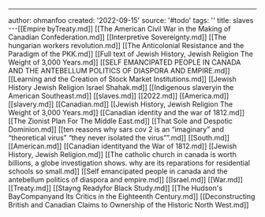 ---
author: ohmanfoo
created: '2022-09-15'
source: '#todo'
tags: ''
title: slaves
---[[Empire byTreaty.md]]
[[The American Civil War in the Making of Canadian Confederation.md]]
[[Interpretive Sovereignty.md]]
[[The hungarian workers revolution.md]]
[[The Anticolonial Resistance and the Paradigm of the PKK.md]]
[[Full text of Jewish History, Jewish Religion The Weight of 3,000 Years.md]]
[[SELF EMANCIPATED PEOPLE IN CANADA AND THE ANTEBELLUM POLITICS OF DIASPORA AND EMPIRE.md]]
[[Learning and the Creation of Stock Market Institutions.md]]
[[Jewish History Jewish Religion Israel Shahak.md]]
[[Indigenous slaveryin the American Southeast.md]]
[[slaves.md]]
[[2022.md]]
[[America.md]]
[[slavery.md]]
[[Canadian.md]]
[[Jewish History, Jewish Religion The Weight of 3,000 Years.md]]
[[Canadian identity and the war of 1812.md]]
[[The Zionist Plan For The Middle East.md]]
[[That Sole and Despotic Dominion.md]]
[[ten reasons why sars cov 2 is an “imaginary” and “theoretical virus”  “they never isolated the virus””.md]]
[[South.md]]
[[American.md]]
[[Canadian identityand the War of 1812.md]]
[[Jewish History, Jewish Religion.md]]
[[The catholic church in canada is worth billions, a globe investigation shows. why are its reparations for residential schools so small.md]]
[[Self emancipated people in canada and the antebellum politics of diaspora and empire.md]]
[[Israel.md]]
[[War.md]]
[[Treaty.md]]
[[Stayng Readyfor Black Study.md]]
[[The Hudson's BayCompanyand Its Critics in the Eighteenth Century.md]]
[[Deconstructing British and Canadian Claims to Ownership of the Historic North West.md]]
